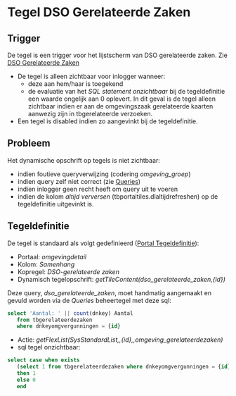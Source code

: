 # Tegel DSO Gerelateerde Zaken

## Trigger

De tegel is een trigger voor het lijstscherm van DSO gerelateerde zaken. Zie [DSO Gerelateerde Zaken](/docs/probleemoplossing/programmablokken/dso_gerelateerde_zaken.md)

- De tegel is alleen zichtbaar voor inlogger wanneer:
  - deze aan hem/haar is toegekend
  - de evaluatie van het _SQL statement onzichtbaar_ bij de tegeldefinitie een waarde ongelijk aan 0 oplevert. In dit geval is de tegel alleen zichtbaar indien er aan de omgevingszaak gerelateerde kaarten aanwezig zijn in tbgerelateerde verzoeken.
- Een tegel is disabled indien zo aangevinkt bij de tegeldefinitie.

## Probleem

Het dynamische opschrift op tegels is niet zichtbaar:

- indien foutieve queryverwijzing (codering _omgeving_groep_)
- indien query zelf niet correct (zie [Queries](/docs/instellen_inrichten/queries.md))
- indien inlogger geen recht heeft om query uit te voeren
- indien de kolom _altijd verversen_ (tbportaltiles.dlaltijdrefreshen) op de tegeldefinitie uitgevinkt is.

## Tegeldefinitie

De tegel is standaard als volgt gedefinieerd ([Portal Tegeldefinitie](/docs/instellen_inrichten/portaldefinitie/portal_tegel.md)):

- Portaal: _omgevingdetail_
- Kolom: _Samenhang_
- Kopregel: _DSO-gerelateerde zaken_
- Dynamisch tegelopschrift: _getTileContent(dso_gerelateerde_zaken,{id})_

Deze query, _dso_gerelateerde_zaken_, moet handmatig aangemaakt en gevuld worden via de _Queries_ beheertegel met deze sql:

```sql
select 'Aantal: ' || count(dnkey) Aantal
   from tbgerelateerdezaken
   where dnkeyomgvergunningen = {id}
```

- Actie: _getFlexList(SysStandardList,,{id},,omgeving_gerelateerdezaken)_
- sql tegel onzichtbaar:

```sql
select case when exists
   (select 1 from tbgerelateerdezaken where dnkeyomgvergunningen = {id})
   then 1
   else 0
   end
```
